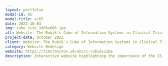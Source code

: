 ```yaml
---
layout: portfolio
modal-id: 05
modal-title: ecb5
date: 2022-10-03
img: cube_site_1066x666.jpg
alt: Website: The Rubik's Cube of Information Systems in Clinical Trials
project-date: October 2022
client: Website: The Rubik's Cube of Information Systems in Clinical Trials
category: Website Redesign
website: https://timcranston.uk/ukcrc-rubikscube
description: Interactive website highlighting the importance of the IS and data management function in the successful development and delivery of clinical trials
---
```

